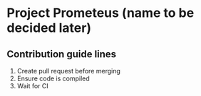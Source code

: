 # Project Prometeus (name to be decided later)


## Contribution guide lines
1. Create pull request before merging
2. Ensure code is compiled
3. Wait for CI
